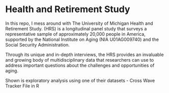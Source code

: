 # Health and Retirement Study

In this repo, I mess around with The University of Michigan Health and Retirement Study. (HRS) is a longitudinal panel study that surveys a representative sample of approximately 20,000 people in America, supported by the National Institute on Aging (NIA U01AG009740) and the Social Security Administration.

Through its unique and in-depth interviews, the HRS provides an invaluable and growing body of multidisciplinary data that researchers can use to address important questions about the challenges and opportunities of aging.

Shown is exploratory analysis using one of their datasets - Cross Wave Tracker File in R

